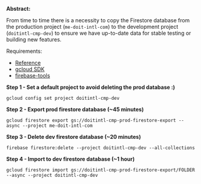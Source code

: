 **Abstract:**

From time to time there is a necessity to copy the Firestore database from the production project (`me-doit-intl-com`) to the development project
(`doitintl-cmp-dev`) to ensure we have up-to-date data for stable testing or building new features.

Requirements:

- [Reference](https://firebase.google.com/docs/firestore/manage-data/move-data)
- [gcloud SDK](https://cloud.google.com/sdk/docs/quickstarts) 
- [firebase-tools](https://firebase.google.com/docs/cli)

**Step 1 - Set a default project to avoid deleting the prod database :)**

`gcloud config set project doitintl-cmp-dev`

**Step 2 - Export prod firestore database (~45 minutes)**

`gcloud firestore export gs://doitintl-cmp-prod-firestore-export --async --project me-doit-intl-com`

**Step 3 - Delete dev firestore database (~20 minutes)**

`firebase firestore:delete --project doitintl-cmp-dev --all-collections`

**Step 4 - Import to dev firestore database (~1 hour)**

`gcloud firestore import gs://doitintl-cmp-prod-firestore-export/FOLDER --async --project doitintl-cmp-dev`
